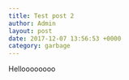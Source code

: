 ```yaml
---
title: Test post 2
author: Admin
layout: post
date: 2017-12-07 13:56:53 +0000
category: garbage
---
```

Helloooooooo
